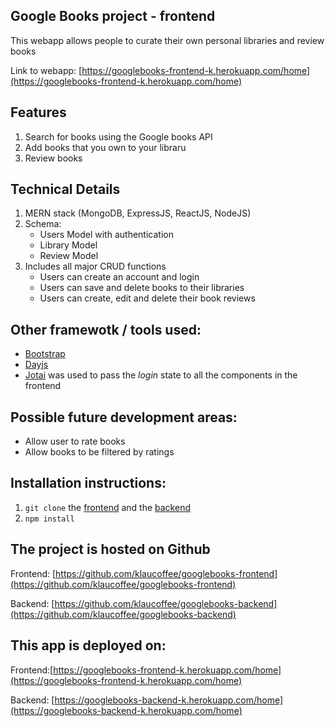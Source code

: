## Google Books project - frontend

This webapp allows people to curate their own personal libraries and review books

Link to webapp:
[https://googlebooks-frontend-k.herokuapp.com/home](https://googlebooks-frontend-k.herokuapp.com/home)

## Features

1. Search for books using the Google books API
2. Add books that you own to your libraru
3. Review books

## Technical Details

1. MERN stack (MongoDB, ExpressJS, ReactJS, NodeJS)
2. Schema:
   - Users Model with authentication
   - Library Model
   - Review Model
3. Includes all major CRUD functions
   - Users can create an account and login
   - Users can save and delete books to their libraries
   - Users can create, edit and delete their book reviews

## Other framewotk / tools used:

- [Bootstrap](https://getbootstrap.com/)
- [Dayjs](https://day.js.org/)
- [Jotai](https://jotai.org/) was used to pass the _login_ state to all the components in the frontend

## Possible future development areas:

- Allow user to rate books
- Allow books to be filtered by ratings

## Installation instructions:

1. `git clone` the [frontend](https://github.com/klaucoffee/googlebooks-frontend) and the [backend](https://github.com/klaucoffee/googlebooks-backend)
2. `npm install`

## The project is hosted on Github

Frontend: [https://github.com/klaucoffee/googlebooks-frontend](https://github.com/klaucoffee/googlebooks-frontend)

Backend: [https://github.com/klaucoffee/googlebooks-backend](https://github.com/klaucoffee/googlebooks-backend)

## This app is deployed on:

Frontend:[https://googlebooks-frontend-k.herokuapp.com/home](https://googlebooks-frontend-k.herokuapp.com/home)

Backend: [https://googlebooks-backend-k.herokuapp.com/home](https://googlebooks-backend-k.herokuapp.com/home)
